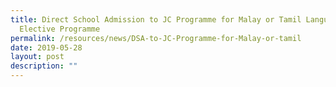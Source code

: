 ```yaml
---
title: Direct School Admission to JC Programme for Malay or Tamil Language
  Elective Programme
permalink: /resources/news/DSA-to-JC-Programme-for-Malay-or-tamil
date: 2019-05-28
layout: post
description: ""
---
```


